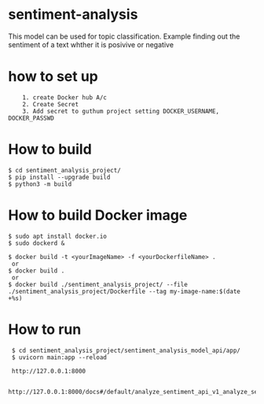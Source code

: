 # sentiment-analysis
This model can be used for topic classification. Example finding out the sentiment of a text whther it is posivive or negative

# how to set up 
```
    1. create Docker hub A/c
    2. Create Secret
    3. Add secret to guthum project setting DOCKER_USERNAME, DOCKER_PASSWD
```

# How to build
```
$ cd sentiment_analysis_project/
$ pip install --upgrade build
$ python3 -m build

```

# How to build Docker image 
```
$ sudo apt install docker.io
$ sudo dockerd &
 
$ docker build -t <yourImageName> -f <yourDockerfileName> .
 or 
$ docker build .
 or 
$ docker build ./sentiment_analysis_project/ --file ./sentiment_analysis_project/Dockerfile --tag my-image-name:$(date +%s) 

```

# How to run 
```
 $ cd sentiment_analysis_project/sentiment_analysis_model_api/app/
 $ uvicorn main:app --reload

 http://127.0.0.1:8000

 http://127.0.0.1:8000/docs#/default/analyze_sentiment_api_v1_analyze_sentiment__post

```